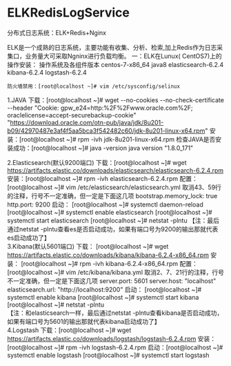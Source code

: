 # ELKRedisLogService
分布式日志系统：ELK+Redis+Nginx

ELK是一个成熟的日志系统，主要功能有收集、分析、检索,加上Redis作为日志采集口，业务量大可采取Ngninx进行负载均衡。
一：ELK在Lunux(	CentOS7)上的操作安装：
   操作系统及各组件版本
	centos-7-x86_64
	java8
	elasticsearch-6.2.4
	kibana-6.2.4
	logstash-6.2.4
	
	防火墙禁用：[root@localhost ~]# vim /etc/sysconfig/selinux
   1.JAVA
     下载：[root@localhost ~]# wget --no-cookies --no-check-certificate --header "Cookie: gpw_e24=http:%2F%2Fwww.oracle.com%2F; oraclelicense=accept-securebackup-cookie" 
	                     "https://download.oracle.com/otn-pub/java/jdk/8u201-b09/42970487e3af4f5aa5bca3f542482c60/jdk-8u201-linux-x64.rpm"
     安装：[root@localhost ~]# rpm -ivh jdk-8u201-linux-x64.rpm
	 检查JAVA是否安装成功：[root@localhost ~]# java -version
                            java version "1.8.0_171"
	
   2.Elasticsearch(默认9200端口)
     下载：[root@localhost ~]# wget https://artifacts.elastic.co/downloads/elasticsearch/elasticsearch-6.2.4.rpm   
	 安装：[root@localhost ~]# rpm -ivh elasticsearch-6.2.4.rpm
	 配置：[root@localhost ~]# vim /etc/elasticsearch/elasticsearch.yml
	        取消43、59行的注释，行号不一定准确，但一定是下面这几项
				bootstrap.memory_lock: true
				http.port: 9200
	 启动：	[root@localhost ~]# systemctl daemon-reload
			[root@localhost ~]# systemctl enable elasticsearch
			[root@localhost ~]# systemctl start elasticsearch
			[root@localhost ~]# netstat -plntu
   【注：最后通过netstat -plntu查看es是否启动成功，如果有端口号为9200的输出那就代表es启动成功了】					
	3.Kibana(默认5601端口)
     下载： [root@localhost ~]# wget https://artifacts.elastic.co/downloads/kibana/kibana-6.2.4-x86_64.rpm
     安装：	[root@localhost ~]# rpm -ivh kibana-6.2.4-x86_64.rpm
	 配置： [root@localhost ~]# vim /etc/kibana/kibana.yml
	         取消2、7、21行的注释，行号不一定准确，但一定是下面这几项
				server.port: 5601
				server.host: "localhost"
				elasticsearch.url: "http://localhost:9200"
	 启动：	[root@localhost ~]# systemctl enable kibana
			[root@localhost ~]# systemctl start kibana
			[root@localhost ~]# netstat -plntu	
    【注：和elasticsearch一样，最后通过netstat -plntu查看kibana是否启动成功，如果有端口号为5601的输出那就代表kibana启动成功了】		
     4.Logstash
	 下载：[root@localhost ~]# wget https://artifacts.elastic.co/downloads/logstash/logstash-6.2.4.rpm
	 安装：[root@localhost ~]# rpm -ivh logstash-6.2.4.rpm
	 启动：[root@localhost ~]# systemctl enable logstash
           [root@localhost ~]# systemctl start logstash